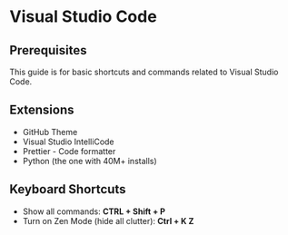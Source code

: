 # Visual Studio Code

## Prerequisites

This guide is for basic shortcuts and commands related to Visual Studio Code.

## Extensions

* GitHub Theme
* Visual Studio IntelliCode
* Prettier - Code formatter
* Python (the one with 40M+ installs)

## Keyboard Shortcuts

* Show all commands: __CTRL + Shift + P__
* Turn on Zen Mode (hide all clutter): __Ctrl + K Z__
